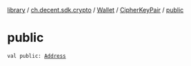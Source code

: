 [library](../../../index.md) / [ch.decent.sdk.crypto](../../index.md) / [Wallet](../index.md) / [CipherKeyPair](index.md) / [public](./public.md)

# public

`val public: `[`Address`](../../-address/index.md)